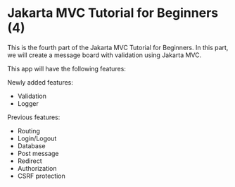 # Jakarta MVC Tutorial for Beginners (4)

This is the fourth part of the Jakarta MVC Tutorial for Beginners.
In this part, we will create a message board with validation using Jakarta MVC.

This app will have the following features:


Newly added features:
- Validation
- Logger

Previous features:
- Routing
- Login/Logout
- Database
- Post message
- Redirect
- Authorization
- CSRF protection

